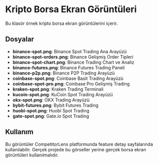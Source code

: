 # Kripto Borsa Ekran Görüntüleri

Bu klasör örnek kripto borsa ekran görüntülerini içerir.

## Dosyalar

- **binance-spot.png**: Binance Spot Trading Ana Arayüzü
- **binance-spot-orders.png**: Binance Gelişmiş Order Tipleri
- **binance-spot-chart.png**: Binance Trading Chart ve Analiz
- **binance-futures.png**: Binance Futures Trading Paneli
- **binance-p2p.png**: Binance P2P Trading Arayüzü
- **coinbase-spot.png**: Coinbase Basit Trading Arayüzü
- **coinbase-spot-pro.png**: Coinbase Pro Gelişmiş Trading
- **kraken-spot.png**: Kraken Trading Terminali
- **kucoin-spot.png**: KuCoin Spot Trading Arayüzü
- **okx-spot.png**: OKX Trading Arayüzü
- **bybit-futures.png**: Bybit Futures Trading
- **huobi-spot.png**: Huobi Spot Trading
- **gate-spot.png**: Gate.io Spot Trading

## Kullanım

Bu görüntüler CompetitorLens platformunda feature detay sayfalarında kullanılabilir.
Gerçek projede bu görseller yerine gerçek borsa ekran görüntüleri kullanılmalıdır.
